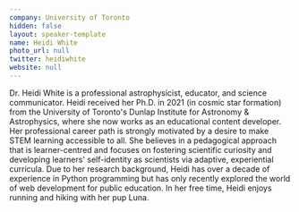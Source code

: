 ```yaml
---
company: University of Toronto
hidden: false
layout: speaker-template
name: Heidi White
photo_url: null
twitter: heidiwhite
website: null
---
```


Dr. Heidi White is a professional astrophysicist, educator, and science communicator. Heidi received her Ph.D. in 2021 (in cosmic star formation) from the University of Toronto's Dunlap Institute for Astronomy & Astrophysics, where she now works as an educational content developer. Her professional career path is strongly motivated by a desire to make STEM learning accessible to all. She believes in a pedagogical approach that is learner-centred and focuses on fostering scientific curiosity and developing learners' self-identity as scientists via adaptive, experiential curricula. Due to her research background, Heidi has over a decade of experience in Python programming but has only recently explored the world of web development for public education. In her free time, Heidi enjoys running and hiking with her pup Luna.
